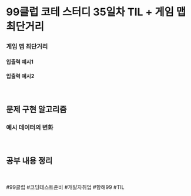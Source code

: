 # 99클럽 코테 스터디 35일차 TIL + 게임 맵 최단거리

### 게임 맵 최단거리



#### 입출력 예시1

#### 입출력 예시2



<br>

## 문제 구현 알고리즘



### 예시 데이터의 변화


<br>

## 공부 내용 정리



<br>

#99클럽 #코딩테스트준비 #개발자취업 #항해99 #TIL
